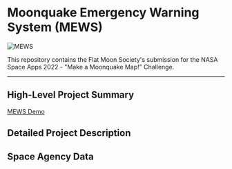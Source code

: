 # Moonquake Emergency Warning System (MEWS)

![MEWS]("MEWS_logo.png")

This repository contains the Flat Moon Society's submission for the NASA Space Apps 2022 - "Make a Moonquake Map!" Challenge.

---
## High-Level Project Summary

[MEWS Demo](https://calvpang.github.io/Moonquake_Blog/posts/2022-10-02-MoonGlobe/)

## Detailed Project Description

## Space Agency Data
